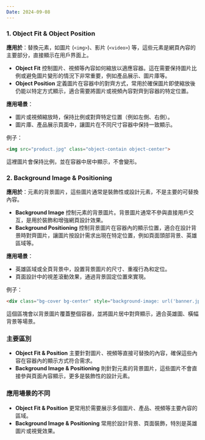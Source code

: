 ```yaml
---
Date: 2024-09-08
---
```

### 1. Object Fit & Object Position
**應用於**：替換元素，如圖片 (`<img>`)、影片 (`<video>`) 等，這些元素是網頁內容的主要部分，直接顯示在用戶界面上。

- **Object Fit** 控制圖片、視頻等內容如何縮放以適應容器。這在需要保持圖片比例或避免圖片變形的情況下非常重要，例如產品展示、圖片庫等。
- **Object Position** 定義圖片在容器中的對齊方式，常用於確保圖片即使縮放後仍能以特定方式顯示，適合需要將圖片或視頻內容對齊到容器的特定位置。

**應用場景**：

- 圖片或視頻縮放時，保持比例或對齊特定位置（例如左側、右側）。
- 圖片庫、產品展示頁面中，讓圖片在不同尺寸容器中保持一致顯示。

例子：
```html
<img src="product.jpg" class="object-contain object-center">
```

這裡圖片會保持比例，並在容器中居中顯示，不會變形。
### 2. Background Image & Positioning
**應用於**：元素的背景圖片，這些圖片通常是裝飾性或設計元素，不是主要的可替換內容。

- **Background Image** 控制元素的背景圖片。背景圖片通常不參與直接用戶交互，是用於裝飾和增強網頁設計效果。
- **Background Positioning** 控制背景圖片在容器內的顯示位置，適合在設計背景時對齊圖片，讓圖片按設計需求出現在特定位置，例如頁面頭部背景、英雄區域等。

**應用場景**：

- 英雄區域或全頁背景中，設置背景圖片的尺寸、重複行為和定位。
- 頁面設計中的視差滾動效果，通過背景固定位置來實現。

例子：
```html
<div class="bg-cover bg-center" style="background-image: url('banner.jpg');"></div>
```

這個區塊會以背景圖片覆蓋整個容器，並將圖片居中對齊顯示，適合英雄圖、橫幅背景等場景。
### 主要區別
- **Object Fit & Position** 主要針對圖片、視頻等直接可替換的內容，確保這些內容在容器內的顯示方式符合需求。
- **Background Image & Positioning** 則針對元素的背景圖片，這些圖片不會直接參與頁面內容顯示，更多是裝飾性的設計元素。
### 應用場景的不同
- **Object Fit & Position** 更常用於需要展示多個圖片、產品、視頻等主要內容的區域。
- **Background Image & Positioning** 常用於設計背景、頁面裝飾，特別是英雄圖片或視覺效果。